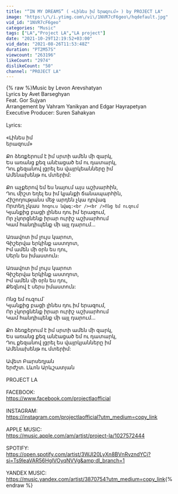 ```yaml
---
title: "“IN MY DREAMS” ( «Լինես իմ երազում» ) by PROJECT LA"
image: "https:\/\/i.ytimg.com\/vi\/1NVR7cF6geo\/hqdefault.jpg"
vid_id: "1NVR7cF6geo"
categories: "Music"
tags: ["LA","Project LA","LA project"]
date: "2021-10-29T12:19:52+03:00"
vid_date: "2021-08-26T11:53:48Z"
duration: "PT2M57S"
viewcount: "263196"
likeCount: "2974"
dislikeCount: "50"
channel: "PROJECT LA"
---
```

{% raw %}Music by Levon Arevshatyan<br />Lyrics by Avet Barseghyan<br />Feat. Gor Sujyan<br />Arrangement by Vahram Yanikyan and Edgar Hayrapetyan<br />Executive Producer: Suren Sahakyan<br /><br />Lyrics: <br /><br />«Լինես իմ              <br />          երազում»<br /><br />Քո ձեռքերում է իմ սրտի ամեն մի զարկ,<br />Ես առանց քեզ անէացած եմ ու դատարկ,<br />Դու քեզանով լցրել ես վայրկեանները իմ<br />Ամենախենթ ու մտերիմ:<br /><br />Քո աչքերով եմ ես նայում այս աշխարհին,<br />Դու միշտ եղել ես իմ կյանքի ճանապարհին,<br />Հիշողությանս մեջ արդեն չկա դրվագ<br />Որտեղ չկաս` հոգուս նվագ:<br /><br />Ոնց եմ ուզում`<br />Կյանքից բացի լինես դու իմ երազում,<br />Որ չկորցնենք իրար ուրիշ աշխարհում<br />Կամ հանդիպենք մի այլ դարում...<br /><br />Առավոտ իմ լույս կարոտ,<br />Գիշերվա երկինք աստղոտ,<br />Իմ ամեն մի օրն ես դու,<br />Սերն ես իմաստուն։<br /><br />Առավոտ իմ լույս կարոտ<br />Գիշերվա երկինք աստղոտ,<br />Իմ ամեն մի օրն ես դու,<br />Քեզնով է սերս իմաստուն:<br /><br />Ոնց եմ ուզում`<br />Կյանքից բացի լինես դու իմ երազում,<br />Որ չկորցնենք իրար ուրիշ աշխարհում<br />Կամ հանդիպենք մի այլ դարում...<br /><br />Քո ձեռքերում է իմ սրտի ամեն մի զարկ,<br />Ես առանց քեզ անէացած եմ ու դատարկ,<br />Դու քեզանով լցրել ես վայրկյանները իմ<br />Ամենախենթ ու մտերիմ:<br /><br />Ավետ Բարսեղյան<br />երժշտ. Լևոն Արևշատյան<br /><br />PROJECT LA<br /><br />FACEBOOK: <br /><a rel="nofollow" target="blank" href="https://www.facebook.com/projectlaofficial">https://www.facebook.com/projectlaofficial</a><br /><br />INSTAGRAM: <br /><a rel="nofollow" target="blank" href="https://instagram.com/projectlaofficial?utm_medium=copy_link">https://instagram.com/projectlaofficial?utm_medium=copy_link</a><br /><br />APPLE MUSIC: <br /><a rel="nofollow" target="blank" href="https://music.apple.com/am/artist/project-la/1027572444">https://music.apple.com/am/artist/project-la/1027572444</a><br /><br />SPOTIFY: <br /><a rel="nofollow" target="blank" href="https://open.spotify.com/artist/3WJI20LyXn8BVnRvzndYCj?si=Ts9leaVAR56HglVOyqNVVg&amp;dl_branch=1">https://open.spotify.com/artist/3WJI20LyXn8BVnRvzndYCj?si=Ts9leaVAR56HglVOyqNVVg&amp;dl_branch=1</a><br /><br />YANDEX MUSIC: <br /><a rel="nofollow" target="blank" href="https://music.yandex.com/artist/3870754?utm_medium=copy_link">https://music.yandex.com/artist/3870754?utm_medium=copy_link</a>{% endraw %}
